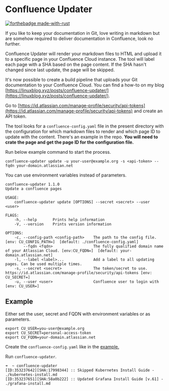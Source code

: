 # Confluence Updater

[![forthebadge made-with-rust](http://ForTheBadge.com/images/badges/made-with-rust.svg)](https://www.rust-lang.org/)

If you like to keep your documentation in Git, love writing in markdown but are somehow required to deliver documentation in Confluence, look no further.

Confluence Updater will render your markdown files to HTML and upload it to a specific page in your Confluence Cloud instance. The tool will label each page with a SHA based on the page content. If the SHA hasn't changed since last update, the page will be skipped.

It's now possible to create a build pipeline that uploads your Git documentation to your Confluence Cloud. You can find a how-to on my blog [https://linuxblog.xyz/posts/confluence-updater/](https://linuxblog.xyz/posts/confluence-updater/).

Go to [https://id.atlassian.com/manage-profile/security/api-tokens](https://id.atlassian.com/manage-profile/security/api-tokens) and create an API token.

The tool looks for a `confluence-config.yaml` file in the present directory with the configuration for which markdown files to render and which page ID to update with the content. There's an example in the repo. **You will need to crate the page and get the page ID for the configuration file.**

Run below example command to start the process.

```
confluence-updater update -u your-user@example.org -s <api-token> --fqdn your-domain.atlassian.net
```

You can use environment variables instead of parameters.

```
confluence-updater 1.1.0
Update a confluence pages

USAGE:
    confluence-updater update [OPTIONS] --secret <secret> --user <user>

FLAGS:
    -h, --help       Prints help information
    -V, --version    Prints version information

OPTIONS:
    -c, --config-path <config-path>    The path to the config file. [env: CU_CONFIG_PATH=]  [default: ./confluence-config.yaml]
        --fqdn <fqdn>                  The fully qualified domain name of your Atlassian Cloud. [env:CU_FQDN=]  [default: your-domain.atlassian.net]
    -l, --label <label>...             Add a label to all updating pages. Can be used multiple times.
    -s, --secret <secret>              The token/secret to use. https://id.atlassian.com/manage-profile/security/api-tokens [env: CU_SECRET=]
    -u, --user <user>                  Confluence user to login with [env: CU_USER=]
```

## Example

Either set the user, secret and FQDN with environment variables or as parameters.

```
export CU_USER=you-user@example.org
export CU_SECRET=personal-access-token
export CU_FQDN=your-domain.atlassian.net
```

Create the `confluence-config.yaml` like in the [example.](https://github.com/Kerwood/confluence-updater/blob/main/confluence-config.yaml)

Run `confluence-updater`.

```
➜  ~ confluence-updater
[ID:353237642][SHA:17998344] :: Skipped Kubernetes Install Guide - ./kubernetes-install.md
[ID:353237651][SHA:58a0b222] :: Updated Grafana Install Guide [v.61] - ./grafana-install.md
```

